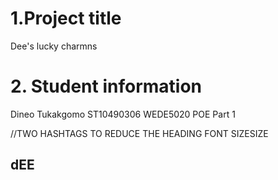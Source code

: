 # 1.Project title
Dee's lucky charmns

# 2. Student information
Dineo Tukakgomo
ST10490306
WEDE5020 POE Part 1

//TWO HASHTAGS TO REDUCE THE HEADING FONT SIZESIZE

## dEE